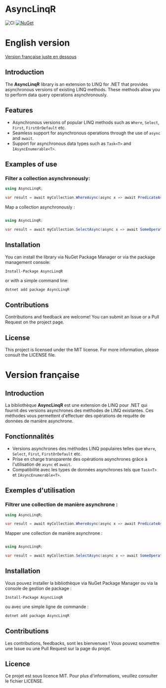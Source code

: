 
# AsyncLinqR

![CI](https://github.com/pascal-libaud/AsyncLinqR/workflows/Continuous%20Integration/badge.svg) [![NuGet](https://img.shields.io/nuget/v/AsyncLinqR.svg)](https://www.nuget.org/packages/AsyncLinqR/)

# English version

[Version française juste en dessous](#version-fran%C3%A7aise)

## Introduction

The **AsyncLinqR** library is an extension to LINQ for .NET that provides asynchronous versions of existing LINQ methods.
These methods allow you to perform data query operations asynchronously.

## Features

- Asynchronous versions of popular LINQ methods such as `Where`, `Select`, `First`, `FirstOrDefault` etc.
- Seamless support for asynchronous operations through the use of `async` and `await`.
- Support for asynchronous data types such as `Task<T>` and `IAsyncEnumerable<T>`.

## Examples of use

### Filter a collection asynchronously:

```csharp
using AsyncLinqR;

var result = await myCollection.WhereAsync(async x => await PredicateAsync(x)).ToListAsync();
```

Map a collection asynchronously :
```csharp

using AsyncLinqR;

var result = await myCollection.SelectAsync(async x => await SomeOperationAsync(x)).ToListAsync();
```

## Installation

You can install the library via NuGet Package Manager or via the package management console:
```package-manager
Install-Package AsyncLinqR
```
or with a simple command line:
```cmd
dotnet add package AsyncLinqR
```

## Contributions

Contributions and feedback are welcome! You can submit an Issue or a Pull Request on the project page.

## License

This project is licensed under the MIT license. For more information, please consult the LICENSE file.


# Version française

## Introduction

La bibliothèque **AsyncLinqR** est une extension de LINQ pour .NET qui fournit des versions asynchrones des méthodes de LINQ existantes.
Ces méthodes vous permettent d'effectuer des opérations de requête de données de manière asynchrone.

## Fonctionnalités

- Versions asynchrones des méthodes LINQ populaires telles que `Where`, `Select`, `First`, `FirstOrDefault` etc.
- Prise en charge transparente des opérations asynchrones grâce à l'utilisation de `async` et `await`.
- Compatibilité avec les types de données asynchrones tels que `Task<T>` et `IAsyncEnumerable<T>`.

## Exemples d'utilisation

### Filtrer une collection de manière asynchrone :

```csharp
using AsyncLinqR;

var result = await myCollection.WhereAsync(async x => await PredicateAsync(x)).ToListAsync();
```

Mapper une collection de manière asynchrone :
```csharp

using AsyncLinqR;

var result = await myCollection.SelectAsync(async x => await SomeOperationAsync(x)).ToListAsync();
```

## Installation

Vous pouvez installer la bibliothèque via NuGet Package Manager ou via la console de gestion de package :
```package-manager
Install-Package AsyncLinqR
```
ou avec une simple ligne de commande :
```cmd
dotnet add package AsyncLinqR
```

## Contributions

Les contributions, feedbacks, sont les bienvenues ! Vous pouvez soumettre une Issue ou une Pull Request sur la page du projet.

## Licence

Ce projet est sous licence MIT. Pour plus d'informations, veuillez consulter le fichier LICENSE.
